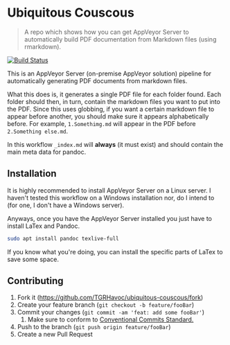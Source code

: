 # Ubiquitous Couscous
> A repo which shows how you can get AppVeyor Server to automatically build PDF documentation from Markdown files (using rmarkdown).

[![Build Status][ci-image]][ci-url]

This is an AppVeyor Server (on-premise AppVeyor solution) pipeline for automatically generating PDF documents from markdown files.

What this does is, it generates a single PDF file for each folder found. 
Each folder should then, in turn, contain the markdown files you want to put into the PDF.
Since this uses globbing, if you want a certain markdown file to appear before another, you should make sure it appears alphabetically before.
For example, `1.Somethimg.md` will appear in the PDF before `2.Something else.md`.

In this workflow `_index.md` will **always** (it must exist) and should contain the main meta data for pandoc.


## Installation

It is highly recommended to install AppVeyor Server on a Linux server.
I haven't tested this workflow on a Windows installation nor, do I intend to (for one, I don't have a Windows server).


Anyways, once you have the AppVeyor Server installed you just have to install LaTex and Pandoc.

```sh
sudo apt install pandoc texlive-full
```

If you know what you're doing, you can install the specific parts of LaTex to save some space.

## Contributing

1. Fork it (<https://github.com/TGRHavoc/ubiquitous-couscous/fork>)
2. Create your feature branch (`git checkout -b feature/fooBar`)
3. Commit your changes (`git commit -am 'feat: add some fooBar'`)
   1. Make sure to conform to [Conventional Commits Standard.][commit-convention]
4. Push to the branch (`git push origin feature/fooBar`)
5. Create a new Pull Request

<!-- Markdown link & img dfn's -->
[ci-image]: https://ci.tgrhavoc.me/api/projects/status/u3xpt2fd95db6ypx
[ci-url]: https://ci.tgrhavoc.me/project/AppVeyor/ubiquitous-couscous
[commit-convention]: https://www.conventionalcommits.org/en/v1.0.0-beta.4/